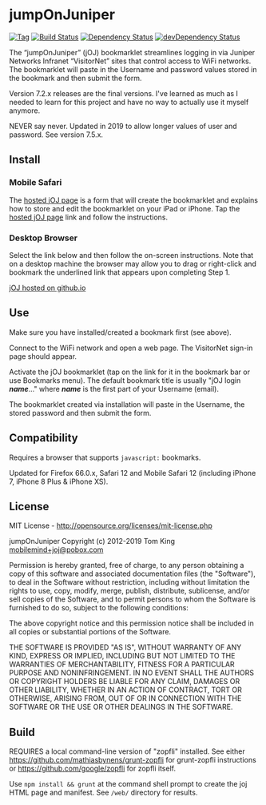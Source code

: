 # jumpOnJuniper

[![Tag][tag-image]][tag-url]
[![Build Status][build-image]][build-url]
[![Dependency Status][dep-image]][dep-url]
[![devDependency Status][devDep-image]][devDep-url]

The “jumpOnJuniper” (jOJ) bookmarklet streamlines logging in via Juniper
Networks Infranet “VisitorNet” sites that control access to WiFi networks. The
bookmarklet will paste in the Username and password values stored in the
bookmark and then submit the form.

Version 7.2.x releases are the final versions. I've learned as much as I
needed to learn for this project and have no way to actually use it myself
anymore.

NEVER say never. Updated in 2019 to allow longer values of user and password.
See version 7.5.x.

## Install

### Mobile Safari

The [hosted jOJ page][ghjoj] is a form that will create the bookmarklet and
explains how to store and edit the bookmarklet on your iPad or iPhone. Tap the
[hosted jOJ page][ghjoj] link and follow the instructions.

### Desktop Browser

Select the link below and then follow the on-screen instructions. Note that
on a desktop machine the browser may allow you to drag or right-click and
bookmark the underlined link that appears upon completing Step 1.

[jOJ hosted on github.io][ghjoj]

## Use

Make sure you have installed/created a bookmark first (see above).

Connect to the WiFi network and open a web page. The VisitorNet sign-in page
should appear.

Activate the jOJ bookmarklet (tap on the link for it in the bookmark bar or
use Bookmarks menu). The default bookmark title is usually "jOJ login
___name___&hellip;" where ___name___ is the first part of your Username
(email).

The bookmarklet created via installation will paste in the Username, the
stored password and then submit the form.

## Compatibility

Requires a browser that supports `javascript:` bookmarks.

Updated for Firefox 66.0.x, Safari 12 and Mobile Safari 12 (including iPhone
7, iPhone 8 Plus & iPhone XS).

## License

MIT License - <http://opensource.org/licenses/mit-license.php>

jumpOnJuniper
Copyright (c) 2012-2019 Tom King <mobilemind+joj@pobox.com>

Permission is hereby granted, free of charge, to any person obtaining
a copy of this software and associated documentation files (the
"Software"), to deal in the Software without restriction, including
without limitation the rights to use, copy, modify, merge, publish,
distribute, sublicense, and/or sell copies of the Software, and to
permit persons to whom the Software is furnished to do so, subject to
the following conditions:

The above copyright notice and this permission notice shall be
included in all copies or substantial portions of the Software.

THE SOFTWARE IS PROVIDED "AS IS", WITHOUT WARRANTY OF ANY KIND,
EXPRESS OR IMPLIED, INCLUDING BUT NOT LIMITED TO THE WARRANTIES OF
MERCHANTABILITY, FITNESS FOR A PARTICULAR PURPOSE AND
NONINFRINGEMENT. IN NO EVENT SHALL THE AUTHORS OR COPYRIGHT HOLDERS BE
LIABLE FOR ANY CLAIM, DAMAGES OR OTHER LIABILITY, WHETHER IN AN ACTION
OF CONTRACT, TORT OR OTHERWISE, ARISING FROM, OUT OF OR IN CONNECTION
WITH THE SOFTWARE OR THE USE OR OTHER DEALINGS IN THE SOFTWARE.

## Build

REQUIRES a local command-line version of "zopfli" installed. See either
<https://github.com/mathiasbynens/grunt-zopfli> for grunt-zopfli instructions
or <https://github.com/google/zopfli> for zopfli itself.

Use `npm install && grunt` at the command shell prompt to create the joj HTML
page and manifest. See `/web/` directory for results.

<!-- reference URLs -->
[ghjoj]: https://mobilemind.github.io/jumpOnJuniper/joj.html "jumpOnJuniper (github)"
<!-- Badge links -->
[built-with-grunt-img]: https://cdn.gruntjs.com/builtwith.png
[built-with-grunt-url]: http://gruntjs.com/
[build-image]: https://travis-ci.com/mobilemind/jumpOnJuniper.svg?branch=master
[build-url]: http://travis-ci.com/mobilemind/jumpOnJuniper
[tag-image]: https://img.shields.io/github/tag/mobilemind/jumpOnJuniper.svg
[tag-url]: https://github.com/mobilemind/jumpOnJuniper/tags
[dep-image]: https://david-dm.org/mobilemind/jumpOnJuniper.svg
[dep-url]: https://david-dm.org/mobilemind/jumpOnJuniper
[devDep-image]: https://img.shields.io/david/dev/mobilemind/jumpOnJuniper.svg
[devDep-url]: https://david-dm.org/mobilemind/jumpOnJuniper#info=devDependencies

